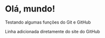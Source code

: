 # Olá, mundo!
 Testando algumas funções do Git e GitHub

Linha adicionada diretamente do site do GitHub
